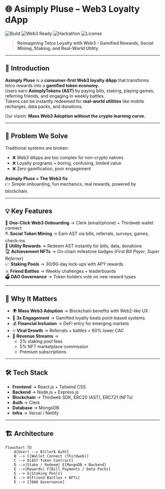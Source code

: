 # 🌐 Asimply Pluse – Web3 Loyalty dApp

![Build](https://img.shields.io/badge/Build-Passing-brightgreen?style=for-the-badge&logo=vercel)
![Web3 Ready](https://img.shields.io/badge/Web3-Ready-purple?style=for-the-badge&logo=ethereum)
![Hackathon](https://img.shields.io/badge/Hackathon-Project-blue?style=for-the-badge&logo=hackaday)
![License](https://img.shields.io/badge/License-MIT-black?style=for-the-badge)

> **Reimagining Telco Loyalty with Web3 – Gamified Rewards, Social Mining, Staking, and Real-World Utility**

---

## 🚀 Introduction
**Asimply Pluse** is a **consumer-first Web3 loyalty dApp** that transforms telco rewards into a **gamified token economy**.  
Users earn **AsimplyTokens (AST)** by paying bills, staking, playing games, referring friends, and engaging in weekly battles.  
Tokens can be instantly redeemed for **real-world utilities** like mobile recharges, data packs, and donations.  

Our vision: **Mass Web3 Adoption without the crypto learning curve.**

---

## 🧩 Problem We Solve
Traditional systems are broken:
- ❌ Web3 dApps are too complex for non-crypto natives  
- ❌ Loyalty programs = boring, confusing, limited value  
- ❌ Zero gamification, poor engagement  

**Asimply Pluse = The Web3 fix**  
👉 Simple onboarding, fun mechanics, real rewards, powered by blockchain.

---

## 💡 Key Features
🔗 **One-Click Web3 Onboarding** → Clerk (email/phone) + Thirdweb wallet connect  
⛏️ **Social Token Mining** → Earn AST via bills, referrals, surveys, games, check-ins  
💸 **Utility Rewards** → Redeem AST instantly for bills, data, donations  
🏆 **Achievement NFTs** → On-chain milestone badges (*First Bill Payer*, *Super Referrer*)  
📈 **Staking Pools** → 30/90-day lock-ups with APY rewards  
⚔️ **Friend Battles** → Weekly challenges + leaderboards  
🗳️ **DAO Governance** → Token holders vote on new reward types  

---

## 🌟 Why It Matters
- 🌍 **Mass Web3 Adoption** → Blockchain benefits with Web2-like UX  
- 🎯 **3x Engagement** → Gamified loyalty beats point-based systems  
- 💰 **Financial Inclusion** → DeFi entry for emerging markets  
- 🔥 **Viral Growth** → Referrals + battles = 60% lower CAC  
- 💸 **Revenue Streams** →  
  - 2% staking pool fees  
  - 5% NFT marketplace commission  
  - Premium subscriptions  

---

## 🛠 Tech Stack
- **Frontend** → React.js + Tailwind CSS  
- **Backend** → Node.js + Express.js  
- **Blockchain** → Thirdweb SDK, ERC20 (AST), ERC721 (NFTs)  
- **Auth** → Clerk  
- **Database** → MongoDB  
- **Infra** → Vercel / Netlify  

---

## 🏗️ Architecture
```mermaid
flowchart TD
    A[User] --> B[Clerk Auth]
    B --> C[Wallet Connect (Thirdweb)]
    C --> D[AST Token Contract]
    D -->|Stake / Redeem| E[MongoDB + Backend]
    E -->|Rewards| F[Bill Payments / Data Packs]
    E --> G[Staking Pools]
    E --> H[Friend Battles + NFTs]
    E --> I[DAO Governance]
